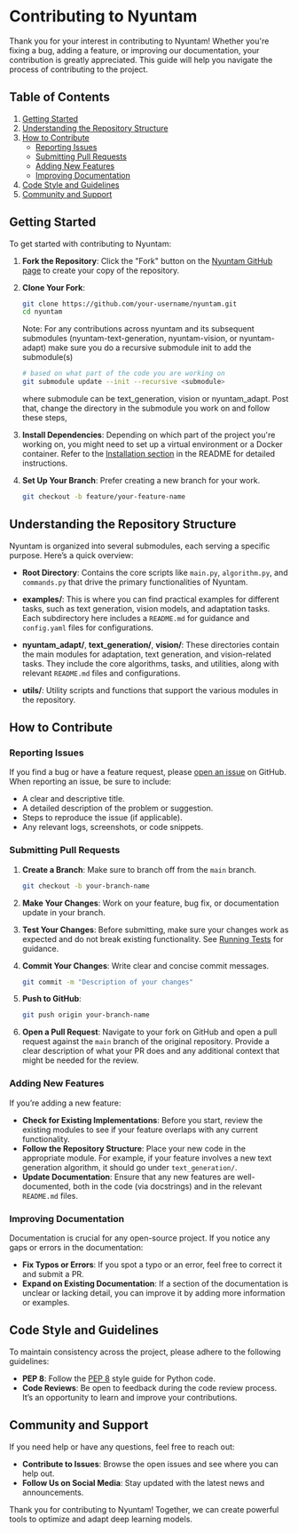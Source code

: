 # Contributing to Nyuntam

Thank you for your interest in contributing to Nyuntam! Whether you're fixing a bug, adding a feature, or improving our documentation, your contribution is greatly appreciated. This guide will help you navigate the process of contributing to the project.

## Table of Contents

1. [Getting Started](#getting-started)
2. [Understanding the Repository Structure](#understanding-the-repository-structure)
3. [How to Contribute](#how-to-contribute)
   - [Reporting Issues](#reporting-issues)
   - [Submitting Pull Requests](#submitting-pull-requests)
   - [Adding New Features](#adding-new-features)
   - [Improving Documentation](#improving-documentation)
4. [Code Style and Guidelines](#code-style-and-guidelines)
5. [Community and Support](#community-and-support)
<!-- 6. [Running Tests](#running-tests) -->

## Getting Started

To get started with contributing to Nyuntam:

1. **Fork the Repository**: Click the "Fork" button on the [Nyuntam GitHub page](https://github.com/nyunAI/nyuntam) to create your copy of the repository.
2. **Clone Your Fork**:

    ```bash
    git clone https://github.com/your-username/nyuntam.git
    cd nyuntam
    ```
   Note: For any contributions across nyuntam and its subsequent submodules (nyuntam-text-generation, nyuntam-vision, or nyuntam-adapt) make sure you do a recursive submodule init to add the submodule(s)

    ```bash
    # based on what part of the code you are working on
    git submodule update --init --recursive <submodule>
    ```
   where submodule can be text_generation, vision or nyuntam_adapt. Post that, change the directory in the submodule you work on and follow these steps,

3. **Install Dependencies**: Depending on which part of the project you're working on, you might need to set up a virtual environment or a Docker container. Refer to the [Installation section](#installation) in the README for detailed instructions.

4. **Set Up Your Branch**: Prefer creating a new branch for your work.

    ```bash
    git checkout -b feature/your-feature-name
    ```

## Understanding the Repository Structure

Nyuntam is organized into several submodules, each serving a specific purpose. Here’s a quick overview:

- **Root Directory**: Contains the core scripts like `main.py`, `algorithm.py`, and `commands.py` that drive the primary functionalities of Nyuntam.
  
- **examples/**: This is where you can find practical examples for different tasks, such as text generation, vision models, and adaptation tasks. Each subdirectory here includes a `README.md` for guidance and `config.yaml` files for configurations.

- **nyuntam_adapt/**, **text_generation/**, **vision/**: These directories contain the main modules for adaptation, text generation, and vision-related tasks. They include the core algorithms, tasks, and utilities, along with relevant `README.md` files and configurations.

- **utils/**: Utility scripts and functions that support the various modules in the repository.

## How to Contribute

### Reporting Issues

If you find a bug or have a feature request, please [open an issue](https://github.com/nyunAI/nyuntam/issues/new/choose) on GitHub. When reporting an issue, be sure to include:

- A clear and descriptive title.
- A detailed description of the problem or suggestion.
- Steps to reproduce the issue (if applicable).
- Any relevant logs, screenshots, or code snippets.

### Submitting Pull Requests

1. **Create a Branch**: Make sure to branch off from the `main` branch.

    ```bash
    git checkout -b your-branch-name
    ```

2. **Make Your Changes**: Work on your feature, bug fix, or documentation update in your branch.

3. **Test Your Changes**: Before submitting, make sure your changes work as expected and do not break existing functionality. See [Running Tests](#running-tests) for guidance.

4. **Commit Your Changes**: Write clear and concise commit messages.

    ```bash
    git commit -m "Description of your changes"
    ```

5. **Push to GitHub**:

    ```bash
    git push origin your-branch-name
    ```

6. **Open a Pull Request**: Navigate to your fork on GitHub and open a pull request against the `main` branch of the original repository. Provide a clear description of what your PR does and any additional context that might be needed for the review.

### Adding New Features

If you’re adding a new feature:

- **Check for Existing Implementations**: Before you start, review the existing modules to see if your feature overlaps with any current functionality.
- **Follow the Repository Structure**: Place your new code in the appropriate module. For example, if your feature involves a new text generation algorithm, it should go under `text_generation/`.
- **Update Documentation**: Ensure that any new features are well-documented, both in the code (via docstrings) and in the relevant `README.md` files.

### Improving Documentation

Documentation is crucial for any open-source project. If you notice any gaps or errors in the documentation:

- **Fix Typos or Errors**: If you spot a typo or an error, feel free to correct it and submit a PR.
- **Expand on Existing Documentation**: If a section of the documentation is unclear or lacking detail, you can improve it by adding more information or examples.

## Code Style and Guidelines

To maintain consistency across the project, please adhere to the following guidelines:

- **PEP 8**: Follow the [PEP 8](https://www.python.org/dev/peps/pep-0008/) style guide for Python code.
- **Code Reviews**: Be open to feedback during the code review process. It’s an opportunity to learn and improve your contributions.

<!-- ## Running Tests

Testing is a critical part of ensuring the reliability of the project. Before submitting your changes, make sure to run the existing tests and add new ones if applicable.

- **Unit Tests**: Check for any existing tests related to your changes. If none exist, consider writing unit tests to cover new functionality.
- **Integration Tests**: For more complex features, integration tests that cover the interaction between different modules are encouraged.
- **Running Tests**: Use the following command to run tests:

    ```bash
    pytest
    ```

- **Docker Tests**: If your changes involve Docker configurations or containers, ensure that your tests run smoothly in those environments. -->

## Community and Support

If you need help or have any questions, feel free to reach out:

- **Contribute to Issues**: Browse the open issues and see where you can help out.
- **Follow Us on Social Media**: Stay updated with the latest news and announcements.

Thank you for contributing to Nyuntam! Together, we can create powerful tools to optimize and adapt deep learning models.
